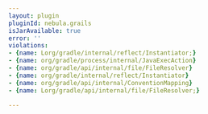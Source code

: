 ```yaml
---
layout: plugin
pluginId: nebula.grails
isJarAvailable: true
error: ''
violations:
- {name: Lorg/gradle/internal/reflect/Instantiator;}
- {name: org/gradle/process/internal/JavaExecAction}
- {name: org/gradle/api/internal/file/FileResolver}
- {name: org/gradle/internal/reflect/Instantiator}
- {name: org/gradle/api/internal/ConventionMapping}
- {name: Lorg/gradle/api/internal/file/FileResolver;}

---
```

